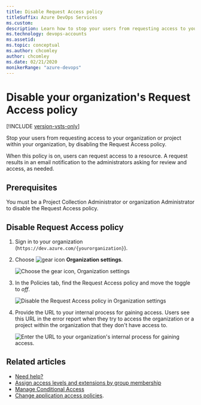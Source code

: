 ```yaml
---
title: Disable Request Access policy
titleSuffix: Azure DevOps Services
ms.custom:
description: Learn how to stop your users from requesting access to your organization or project within your organization by disabling the Request Access policy.
ms.technology: devops-accounts
ms.assetid:
ms.topic: conceptual
ms.author: chcomley
author: chcomley
ms.date: 02/21/2020
monikerRange: "azure-devops"
---
```


# Disable your organization's Request Access policy

[!INCLUDE [version-vsts-only](../../includes/version-vsts-only.md)]

Stop your users from requesting access to your organization or project within your organization, by disabling the Request Access policy.

When this policy is on, users can request access to a resource. A request results in an email notification to the administrators asking for review and access, as needed.

## Prerequisites

You must be a Project Collection Administrator or organization Administrator to disable the Request Access policy.

## Disable Request Access policy

1. Sign in to your organization (`https://dev.azure.com/{yourorganization}`).

2. Choose ![gear icon](../../media/icons/gear-icon.png) **Organization settings**.

   ![Choose the gear icon, Organization settings](../../media/settings/open-admin-settings-vert.png)

3. In the Policies tab, find the Request Access policy and move the toggle to _off_.

   ![Disable the Request Access policy in Organization settings](media/request-access-policy-settings.png)

4. Provide the URL to your internal process for gaining access. Users see this URL in the error report when they try to access the organization or a project within the organization that they don't have access to.

   ![Enter the URL to your organization's internal process for gaining access.](media/disable-request-access-provide-url.png)

## Related articles

- [Need help?](faq-configure-customize-organization.md#get-support)
- [Assign access levels and extensions by group membership](assign-access-levels-and-extensions-by-group-membership.md)
- [Manage Conditional Access](manage-conditional-access.md)
- [Change application access policies](change-application-access-policies.md).
